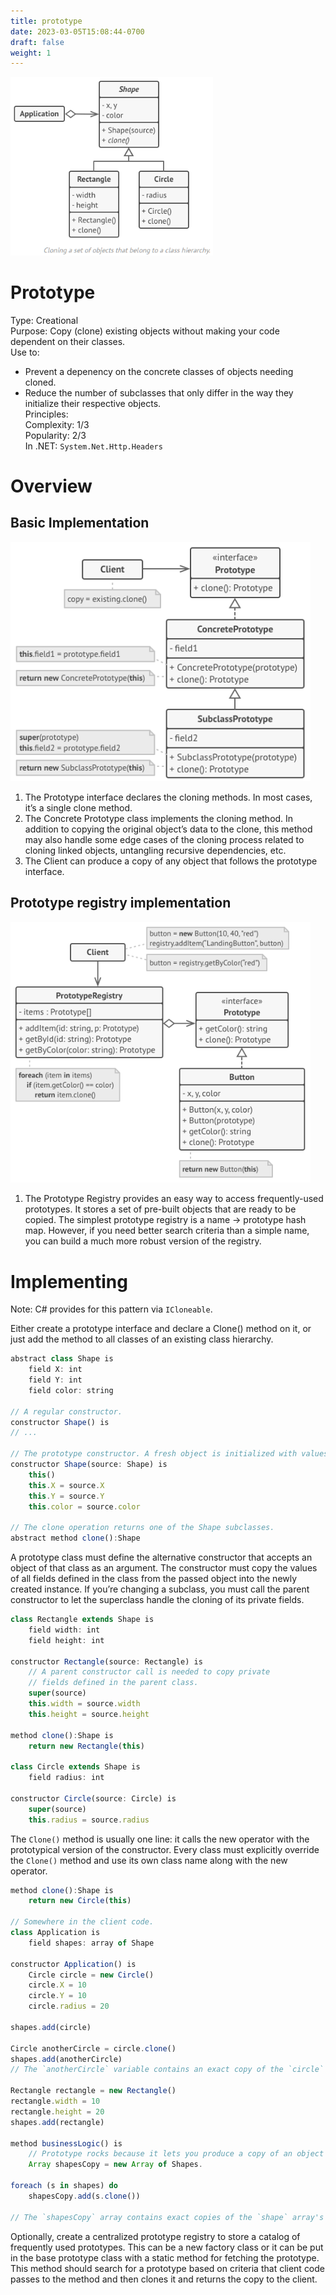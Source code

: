 ```yaml
---
title: prototype
date: 2023-03-05T15:08:44-0700
draft: false
weight: 1
---
```


<img alt="" src="Creational_Prototype-image1.png" style="width:3.375in;height:2.975in" />  

# Prototype
Type: Creational  
Purpose: Copy (clone) existing objects without making your code dependent on their classes.  
Use to:
- Prevent a depenency on the concrete classes of objects needing cloned.
- Reduce the number of subclasses that only differ in the way they initialize their respective objects.  
Principles:  
Complexity: 1/3  
Popularity: 2/3  
In .NET: `System.Net.Http.Headers`  

# Overview
## Basic Implementation
<img src="Creational_Prototype-image2.png" style="width:5in;height:3.99167in" alt="The structure of the Prototype design pattern" />

1.  The Prototype interface declares the cloning methods. In most cases, it’s a single clone method.
2.  The Concrete Prototype class implements the cloning method. In addition to copying the original object’s data to the clone, this method may also handle some edge cases of the cloning process related to cloning linked objects, untangling recursive dependencies, etc.
3.  The Client can produce a copy of any object that follows the prototype interface.

## Prototype registry implementation
<img src="Creational_Prototype-image3.png" style="width:5in;height:4.35in" alt="The prototype registry" />  

1.  The Prototype Registry provides an easy way to access frequently-used prototypes. It stores a set of pre-built objects that are ready to be copied. The simplest prototype registry is a name → prototype hash map. However, if you need better search criteria than a simple name, you can build a much more robust version of the registry.

# Implementing
Note: C# provides for this pattern via `ICloneable`.

Either create a prototype interface and declare a Clone() method on it, or just add the method to all classes of an existing class hierarchy.
```js
abstract class Shape is
    field X: int
    field Y: int
    field color: string

// A regular constructor.
constructor Shape() is
// ...

// The prototype constructor. A fresh object is initialized with values from the existing object.
constructor Shape(source: Shape) is
    this()
    this.X = source.X
    this.Y = source.Y
    this.color = source.color

// The clone operation returns one of the Shape subclasses.
abstract method clone():Shape
```

A prototype class must define the alternative constructor that accepts an object of that class as an argument. The constructor must copy the values of all fields defined in the class from the passed object into the newly created instance. If you’re changing a subclass, you must call the parent constructor to let the superclass handle the cloning of its private fields.
```js
class Rectangle extends Shape is
    field width: int
    field height: int

constructor Rectangle(source: Rectangle) is
    // A parent constructor call is needed to copy private
    // fields defined in the parent class.
    super(source)
    this.width = source.width
    this.height = source.height

method clone():Shape is
    return new Rectangle(this)

class Circle extends Shape is
    field radius: int

constructor Circle(source: Circle) is
    super(source)
    this.radius = source.radius
```

The `Clone()` method is usually one line: it calls the new operator with the prototypical version of the constructor. Every class must explicitly override the `Clone()` method and use its own class name along with the new operator.

```js
method clone():Shape is
    return new Circle(this)

// Somewhere in the client code.
class Application is
    field shapes: array of Shape

constructor Application() is
    Circle circle = new Circle()
    circle.X = 10
    circle.Y = 10
    circle.radius = 20

shapes.add(circle)

Circle anotherCircle = circle.clone()
shapes.add(anotherCircle)
// The `anotherCircle` variable contains an exact copy of the `circle` object.

Rectangle rectangle = new Rectangle()
rectangle.width = 10
rectangle.height = 20
shapes.add(rectangle)

method businessLogic() is
    // Prototype rocks because it lets you produce a copy of an object without knowing anything about its type.
    Array shapesCopy = new Array of Shapes.

foreach (s in shapes) do
    shapesCopy.add(s.clone())

// The `shapesCopy` array contains exact copies of the `shape` array's children.
```
Optionally, create a centralized prototype registry to store a catalog of frequently used prototypes. This can be a new factory class or it can be put in the base prototype class with a static method for fetching the prototype. This method should search for a prototype based on criteria that client code passes to the method and then clones it and returns the copy to the client.

